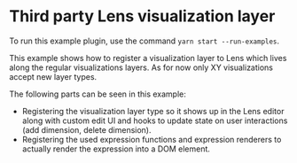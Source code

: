 # Third party Lens visualization layer

To run this example plugin, use the command `yarn start --run-examples`.

This example shows how to register a visualization layer to Lens which lives along the regular visualizations layers.
As for now only XY visualizations accept new layer types.

The following parts can be seen in this example:
* Registering the visualization layer type so it shows up in the Lens editor along with custom edit UI and hooks to update state on user interactions (add dimension, delete dimension).
* Registering the used expression functions and expression renderers to actually render the expression into a DOM element.